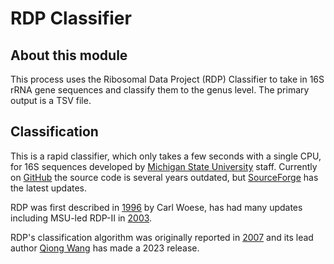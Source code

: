 # RDP Classifier

## About this module

This process uses the Ribosomal Data Project (RDP) Classifier to take in 16S rRNA gene sequences and classify them to the genus level. The primary output is a TSV file.

## Classification

This is a rapid classifier, which only takes a few seconds with a single CPU, for 16S sequences developed by [Michigan State University](http://cme.msu.edu/) staff. Currently on [GitHub](https://github.com/rdpstaff/classifier) the source code is several years outdated, but [SourceForge](https://sourceforge.net/projects/rdp-classifier/) has the latest updates.

RDP was first described in [1996](https://pubmed.ncbi.nlm.nih.gov/8594608/) by Carl Woese, has had many updates including MSU-led RDP-II in [2003](https://pubmed.ncbi.nlm.nih.gov/12520046/).

RDP's classification algorithm was originally reported in [2007](https://pubmed.ncbi.nlm.nih.gov/17586664/) and its lead author [Qiong Wang](https://scholar.google.com/citations?hl=en&user=9GnT9ZkAAAAJ&view_op=list_works&sortby=pubdate) has made a 2023 release.
